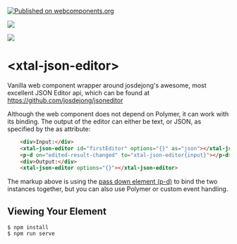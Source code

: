 [![Published on webcomponents.org](https://img.shields.io/badge/webcomponents.org-published-blue.svg)](https://www.webcomponents.org/element/bahrus/xtal-json-editor)

<a href="https://nodei.co/npm/xtal-json-editor/"><img src="https://nodei.co/npm/xtal-json-editor.png"></a>

<img src="https://badgen.net/bundlephobia/minzip/xtal-json-editor">

# \<xtal-json-editor\>

Vanilla web component wrapper around josdejong's awesome, most excellent JSON Editor api, which can be found at  https://github.com/josdejong/jsoneditor

Although the web component does not depend on Polymer, it can work with its binding.  The output of the editor can either be text, or JSON, as specified by the as attribute:  

```html
    <div>Input:</div>
    <xtal-json-editor id="firstEditor" options="{}" as="json"></xtal-json-editor>
    <p-d on="edited-result-changed" to="xtal-json-editor{input}"></p-d>
    <div>Output:</div>
    <xtal-json-editor options="{}"></xtal-json-editor>
```

The markup above is using the [pass down element (p-d)](https://www.webcomponents.org/element/p-et-alia) to bind the two instances together, but you can also use Polymer or custom event handling.

<!--
```
<custom-element-demo>
  <template>
  <div>
  <div data-pd>
    <pass-down></pass-down>
    <h3>Basic xtal-json-editor demo</h3>
    <p>Instructions:  Edit the object below and see the values reflected the second JSON Editor (which will appear after making an edit)</p>
    <xtal-insert-json input="{}"
      data-on="merged-prop-changed: pass-to-next:{input:target.value}"
    >
      <script type="application/json">
        [{
          "data": [
            {"name": "Harry Potter", "age":"13"},
            {"name": "Albus Dumbledore", "age":"279"}
          ],
          "columns":[
              {"id": "index",       "name": "Index",      "field": "index"},
              {"id": "isActive",    "name": "Active",     "field": "isActive"},
              {"id": "balance",     "name": "Balance",    "field": "balance"},
              {"id": "age",         "name": "Age",        "field": "age"},
              {"id": "eyeColor",    "name": "Eye Color",  "field": "eyeColor"},
              {"id": "name",        "name": "Name",       "field": "name"},
              {"id": "gender",      "name": "Gender",     "field": "gender"},
              {"id": "company",     "name":"Company",     "field": "company"}
          ],
          "gridOptions":{
              "enableCellNavigation": true,
              "enableColumnReorder": false
          }
        }]
      </script>
    </xtal-insert-json>

    <xtal-json-editor options="{}" as="json"
      data-on="edited-result-changed: pass-to:xtal-json-editor{input:target.value}{1}"
    ></xtal-json-editor>

    <div>Edited:</div>
    <xtal-json-editor options="{}" as="json"></xtal-json-editor>
    <script src="../node_modules/@webcomponents/webcomponentsjs/webcomponents-loader.js"></script>
    <script type="module" src="https://cdn.jsdelivr.net/npm/pass-down@0.0.10/pass-down.iife.js"></script>
    <script type="module" src="https://cdn.jsdelivr.net/npm/xtal-json-merge@0.2.32/json-merge.js"></script>
    <script src="https://cdn.jsdelivr.net/npm/xtal-json-editor@0.0.31/xtal-json-editor.iife.js"></script>
  </div>
  </template>
</custom-element-demo>
```
-->


## Viewing Your Element

```
$ npm install
$ npm run serve
```


